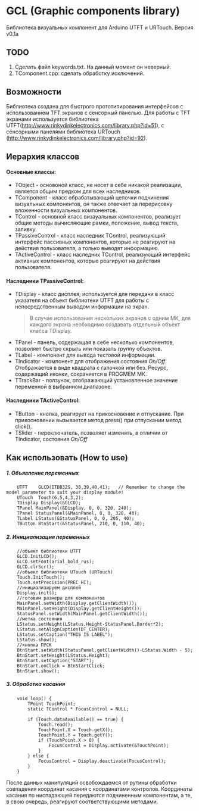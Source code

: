 # GCL (Graphic components library)

Библиотека визуальных компонент для Arduino UTFT и URTouch.
Версия v0.1a

## TODO

1. Сделать файл keywords.txt. На данный момент он неверный.
2. TСomponent.cpp: сделать обработку исключений.
  
## Возможности
	
Библиотека создана для быстрого прототипирования интерфейсов с использованием TFT экранов с сенсорный панелью. 
Для работы с TFT экранами используется библиотека UTFT(http://www.rinkydinkelectronics.com/library.php?id=51), с сенсорными панелями библиотека URTouch (http://www.rinkydinkelectronics.com/library.php?id=92).

## Иерархия классов 

#### Основные классы:
* TObject - основоной класс, не несет в себе никакой реализации, является общим предком для всех наследников.
* TComponent - класс обрабатывающий цепочки подчинения визуальных компонентов, он также отвечает за перерисовку вложенности визуальных компонентов.
* TControl - основной класс визауальных компонентов, реализует общие методы вычисляющие рамки, положение, вывод текста, заливку.
* TPassiveControl - класс наследник TControl, реализующий интерфейс пассивных компонентов, которые не реагируют на действия пользователя, а только выводят информацию.
* TActiveControl - класс наследник TControl, реализующий интерфейс активных компонентов, которые реагируют на действия пользователя.

#### Наследники TPassiveControl:
* TDisplay - класс дисплея, используется для передачи в класс указателя на объект библиотеки UTFT для работы с непосредственным выводом информации на экран. 
	> В случае использования нескольких экранов с одним МК, для каждого экрана необходимо создавать отдельный объект класса TDisplay.
* TPanel - панель, содержащая в себе несколько компонентов, позволяет быстро скрыть или показать группу объектов.
* TLabel - компонент для вывода тестовой информации.
* TIndicator - компонент для отображения состояния <i>On/Off</i>. Отображается в виде квадрата с галочкой или без. Ресурс, содержащий иконки, сохраняется в PROGMEM МК.
* TTrackBar - ползунок, отображающий установленное значение переменной в выбранном диапазоне.

#### Наследники TActiveControl:
* TButton - кнопка, реагирует на прикосновение и отпускание. При прикосновении вызывается метод press() при отпускании метод click().
* TSlider - переключатель, позволяет изменять, в отличии от TIndicator, состояния <i>On/Off</i>

## Как использовать (How to use)

##### 1. Объявление переменных

		UTFT    GLCD(ITDB32S, 38,39,40,41);   // Remember to change the model parameter to suit your display module!
		UTouch  Touch(6,5,4,3,2);
		TDisplay Display(&GLCD);
		TPanel MainPanel(&Display, 0, 0, 320, 240);
		TPanel StatusPanel(&MainPanel, 0, 0, 320, 40);
		TLabel LStatus(&StatusPanel, 0, 0, 205, 40);
		TButton BtnStart(&StatusPanel, 210, 0, 110, 40);

##### 2. Инициализация переменных

		//объект библиотеки UTFT
		GLCD.InitLCD();
		GLCD.setFont(arial_bold_rus);
		GLCD.clrScr();
		//объект библиотеки UTouch (URTouch)
		Touch.InitTouch();
		Touch.setPrecision(PREC_HI);
		//инициализируем дисплей 
		Display.init();
		//готовим размеры для компонентов
		MainPanel.setWidth(Display.getClientWidth());
		MainPanel.setHeight(Display.getClientHeight());
		StatusPanel.setWidth(MainPanel.getClientWidth());
		//метка состояния
		LStatus.setHeight(LStatus.Height-StatusPanel.Border*2);
		LStatus.setAlignCaption(DT_CENTER);
		LStatus.setCaption("THIS IS LABEL");
		LStatus.show();
		//кнопка ПУСК
		BtnStart.setWidth(StatusPanel.getClientWidth()-LStatus.Width - 5);
		BtnStart.setHeight(LStatus.Height);
		BtnStart.setCaption("START");
		BtnStart.onClick = BtnStartClick;
		BtnStart.show();
	
##### 3. Обработка касания
		void loop() {
			TPoint TouchPoint;
			static TControl * FocusControl = NULL;
			
			if (Touch.dataAvailable() == true) {
				Touch.read();
				TouchPoint.X = Touch.getX();
				TouchPoint.Y = Touch.getY();
				if (TouchPoint.X > 0) {
					FocusControl = Display.activate(&TouchPoint);
				}
			} else {
				FocusControl = Display.deactivate(FocusControl);
			}		
		}
	
После данных манипуляций освобождаемся от рутины обработки совпадения координат касания с координатами контролов. Координаты касания по ниспадающей передаются подчиненным компонентам, а те, в свою очередь, реагируют соответствующими методами.
	
	
	
	
	
	

	





  
  
  

